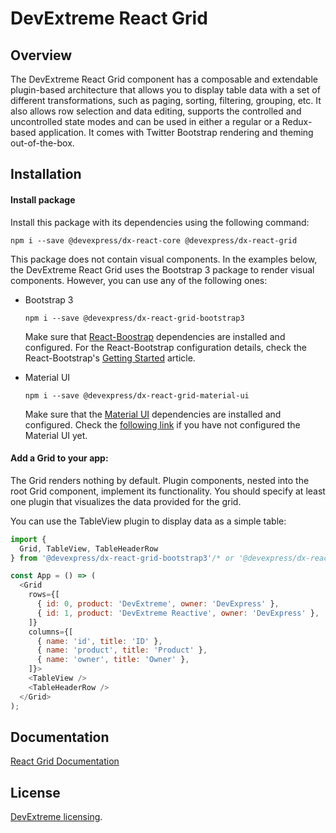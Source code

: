 # DevExtreme React Grid

## Overview

The DevExtreme React Grid component has a composable and extendable plugin-based architecture that allows you to display table data with a set of different transformations, such as paging, sorting, filtering, grouping, etc. It also allows row selection and data editing, supports the controlled and uncontrolled state modes and can be used in either a regular or a Redux-based application. It comes with Twitter Bootstrap rendering and theming out-of-the-box.

## Installation

#### Install package

Install this package with its dependencies using the following command:

```
npm i --save @devexpress/dx-react-core @devexpress/dx-react-grid
```

This package does not contain visual components. In the examples below, the DevExtreme React Grid uses the Bootstrap 3 package to render visual components. However, you can use any of the following ones:

- Bootstrap 3

  ```
  npm i --save @devexpress/dx-react-grid-bootstrap3
  ```
  Make sure that [React-Boostrap](https://react-bootstrap.github.io) dependencies are installed and configured. For the React-Bootstrap configuration details, check the React-Bootstrap's [Getting Started](https://react-bootstrap.github.io/getting-started.html) article.

- Material UI

  ```
  npm i --save @devexpress/dx-react-grid-material-ui
  ```

  Make sure that the [Material UI](https://material-ui-1dab0.firebaseapp.com/) dependencies are installed and configured. Check the [following link](https://material-ui-1dab0.firebaseapp.com/getting-started/installation) if you have not configured the Material UI yet.

#### Add a Grid to your app:

The Grid renders nothing by default. Plugin components, nested into the root Grid component, implement its functionality. You should specify at least one plugin that visualizes the data provided for the grid.

You can use the TableView plugin to display data as a simple table:

```js
import {
  Grid, TableView, TableHeaderRow
} from '@devexpress/dx-react-grid-bootstrap3'/* or '@devexpress/dx-react-grid-material-ui' */;

const App = () => (
  <Grid
    rows={[
      { id: 0, product: 'DevExtreme', owner: 'DevExpress' },
      { id: 1, product: 'DevExtreme Reactive', owner: 'DevExpress' },
    ]}
    columns={[
      { name: 'id', title: 'ID' },
      { name: 'product', title: 'Product' },
      { name: 'owner', title: 'Owner' },
    ]}>
    <TableView />
    <TableHeaderRow />
  </Grid>
);
```

## Documentation

[React Grid Documentation](https://devexpress.github.io/devextreme-reactive/react/grid/docs/)

## License

[DevExtreme licensing](https://js.devexpress.com/licensing/).
